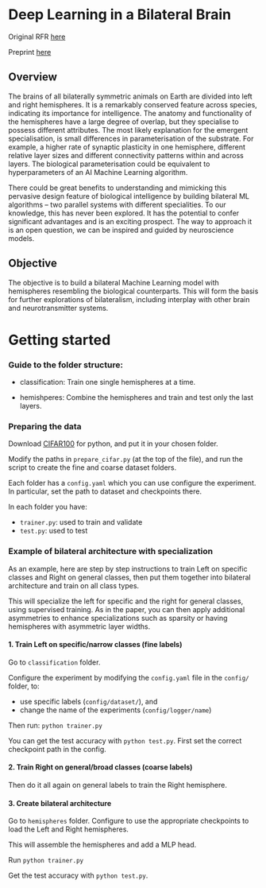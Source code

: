 # Deep Learning in a Bilateral Brain

Original RFR [here](https://wba-initiative.org/en/research/rfr/rfr-left-and-right-nn/)

Preprint [here](https://arxiv.org/abs/2209.06862)

## Overview

The brains of all bilaterally symmetric animals on Earth are divided into left and right hemispheres. It is a remarkably conserved feature across species, indicating its importance for intelligence. The anatomy and functionality of the hemispheres have a large degree of overlap, but they specialise to possess different attributes. The most likely explanation for the emergent specialisation, is small differences in parameterisation of the substrate. For example, a higher rate of synaptic plasticity in one hemisphere, different relative layer sizes and different connectivity patterns within and across layers. The biological parameterisation could be equivalent to hyperparameters of an AI Machine Learning algorithm.

There could be great benefits to understanding and mimicking this pervasive design feature of biological intelligence by building bilateral ML algorithms – two parallel systems with different specialities. To our knowledge, this has never been explored. It has the potential to confer significant advantages and is an exciting prospect. The way to approach it is an open question, we can be inspired and guided by neuroscience models.

## Objective

The objective is to build a bilateral Machine Learning model with hemispheres resembling the biological counterparts. This will form the basis for further explorations of bilateralism, including interplay with other brain and neurotransmitter systems.


# Getting started

### Guide to the folder structure:

- classification:
Train one single hemispheres at a time.

- hemishperes:
Combine the hemispheres and train and test only the last layers.


### Preparing the data

Download [CIFAR100](https://www.cs.toronto.edu/~kriz/cifar.html) for python, and put it in your chosen folder.

Modify the paths in `prepare_cifar.py` (at the top of the file), and run the script to create the fine and coarse dataset folders.

Each folder has a `config.yaml` which you can use configure the experiment.
In particular, set the path to dataset and checkpoints there.

In each folder you have:

- `trainer.py`: used to train and validate
- `test.py`: used to test


### Example of bilateral architecture with specialization

As an example, here are step by step instructions to train Left on specific classes and Right on general classes, then put them together into bilateral architecture and train on all class types.

This will specialize the left for specific and the right for general classes, using supervised training. As in the paper, you can then apply additional asymmetries to enhance specializations such as sparsity or having hemispheres with asymmetric layer widths.

#### 1. Train Left on specific/narrow classes (fine labels)

Go to `classification` folder.

Configure the experiment by modifying the `config.yaml` file in the `config/` folder, to:

- use specific labels (`config/dataset/`), and
- change the name of the experiments (`config/logger/name`) 

Then run:
``python trainer.py``

You can get the test accuracy with `python test.py`.
First set the correct checkpoint path in the config.

#### 2. Train Right on general/broad classes (coarse labels)

Then do it all again on general labels to train the Right hemisphere.

#### 3. Create bilateral architecture

Go to `hemispheres` folder.
Configure to use the appropriate checkpoints to load the Left and Right hemispheres.

This will assemble the hemispheres and add a MLP head.

Run ``python trainer.py``

Get the test accuracy with `python test.py`.
